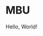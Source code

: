 # MBU
<!DOCTYPE html>
<html>
<head>
  <title>Simple HTML</title>
</head>
<body>
  <p>Hello, World!</p>
</body>
</html>

